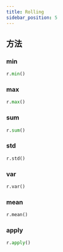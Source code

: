 ```yaml
---
title: Rolling
sidebar_position: 5
---
```


## 方法

### min

```py
r.min()
```

### max

```py
r.max()
```

### sum

```py
r.sum()
```

### std

```py
r.std()
```

### var

```py
r.var()
```

### mean

```py
r.mean()
```

### apply

```py
r.apply()
```
